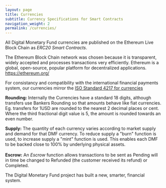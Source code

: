```yaml
---
layout: page
title: Currencies
subtitle: Currency Specifications for Smart Contracts
navigation_weight: 2
permalink: /currencies/
---
```

                
All Digital Monetary Fund currencies are published on the Ethereum Live Block Chain as <em>ERC20 Smart Contracts</em>. 

The Ethereum Block Chain network was chosen because it is transparent, widely accepted and processes transactions very efficiently. Ethereum is a global, open-source, popular platform for decentralized applications. <a href="https://ethereum.org/">https://ethereum.org/</a> 

For consistancy and compatibility with the international financial payments system, our currencies mirror the <a href="https://www.iso.org/iso-4217-currency-codes.html">ISO Standard 4217 for currencies</a>

<strong>Rounding:</strong> Internally the Currencies have a standard 18 digits, although transfers use Bankers Rounding so that amounts behave like fiat currencies. Eg. transfers for 1USD are rounded to the nearest 2 decimal places or cent. Where the third fractional digit value is 5, the amount is rounded towards an even number.

<strong>Supply:</strong> The quantity of each currency varies according to market supply and demand for that DMF currency. To reduce supply a "burn" function is used, to increase supply a "mint" function is used. This enables each DMF to be backed close to 100% by underlying physical assets.<br /><br />
<strong>Escrow:</strong> An <em>Escrow</em> function allows transactions to be sent as Pending will in time be changed to Refunded (the customer received its refund) or Completed.

The Digital Monetary Fund project has built a new, smarter, financial system.
